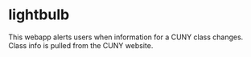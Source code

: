 lightbulb
=========

This webapp alerts users when information for a CUNY class changes. Class info is pulled from the CUNY website.